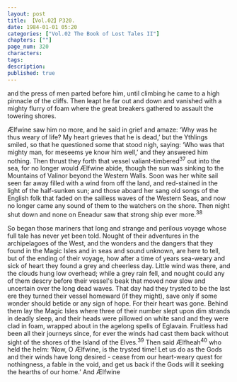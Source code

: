 ```yaml
---
layout: post
title: 【Vol.02】P320.
date: 1984-01-01 05:20
categories: ["Vol.02 The Book of Lost Tales II"]
chapters: [""]
page_num: 320
characters: 
tags: 
description: 
published: true
---
```


<p style="text-indent: 0;">
and the press of men parted before him, until climbing he came to a high pinnacle of the cliffs. Then leapt he far out and down and vanished with a mighty flurry of foam where the great breakers gathered to assault the towering shores.
</p>

Ælfwine saw him no more, and he said in grief and amaze: ‘Why was he thus weary of life? My heart grieves that he is dead,’ but the Ythlings smiled, so that he questioned some that stood nigh, saying: ‘Who was that mighty man, for meseems ye know him well,’ and they answered him nothing. Then thrust they forth that vessel valiant-timbered<SUP>37</SUP> out into the sea, for no longer would Ælfwine abide, though the sun was sinking to the Mountains of Valinor beyond the Western Walls. Soon was her white sail seen far away filled with a wind from off the land, and red-stained in the light of the half-sunken sun; and those aboard her sang old songs of the English folk that faded on the sailless waves of the Western Seas, and now no longer came any sound of them to the watchers on the shore. Then night shut down and none on Eneadur saw that strong ship ever more.<SUP>38</SUP>

So began those mariners that long and strange and perilous voyage whose full tale has never yet been told. Nought of their adventures in the archipelagoes of the West, and the wonders and the dangers that they found in the Magic Isles and in seas and sound unknown, are here to tell, but of the ending of their voyage, how after a time of years sea-weary and sick of heart they found a grey and cheerless day. Little wind was there, and the clouds hung low overhead; while a grey rain fell, and nought could any of them descry before their vessel's beak that moved now slow and uncertain over the long dead waves. That day had they trysted to be the last ere they turned their vessel homeward (if they might), save only if some wonder should betide or any sign of hope. For their heart was gone. Behind them lay the Magic Isles where three of their number slept upon dim strands in deadly sleep, and their heads were pillowed on white sand and they were clad in foam, wrapped about in the agelong spells of Eglavain. Fruitless had been all their journeys since, for ever the winds had cast them back without sight of the shores of the Island of the Elves.<SUP>39</SUP> Then said Ælfheah<SUP>40</SUP> who held the helm: ‘Now, O Ælfwine, is the trysted time! Let us do as the Gods and their winds have long desired - cease from our heart-weary quest for nothingness, a fable in the void, and get us back if the Gods will it seeking the hearths of our home.’ And Ælfwine

